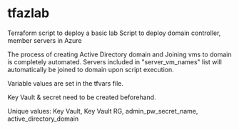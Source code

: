 # tfazlab
Terraform script to deploy a basic lab
Script to deploy domain controller, member servers in Azure

The process of creating Active Directory domain and Joining vms to domain is completely automated.
Servers included in "server_vm_names" list will automatically be joined to domain upon script execution.

Variable values are set in the tfvars file. 

Key Vault & secret need to be created beforehand.

Unique values: Key Vault, Key Vault RG, admin_pw_secret_name, active_directory_domain
